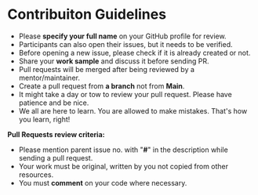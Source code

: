 # Contribuiton Guidelines

- Please **specify your full name** on your GitHub profile for review.
- Participants can also open their issues, but it needs to be verified.
- Before opening a new issue, please check if it is already created or not.
- Share your **work sample** and discuss it before sending PR.
- Pull requests will be merged after being reviewed by a mentor/maintainer.
- Create a pull request from **a branch** not from **Main**.
- It might take a day or tow to review your pull request. Please have patience and be nice.
- We all are here to learn. You are allowed to make mistakes. That's how you learn, right!

**Pull Requests review criteria:**
- Please mention parent issue no. with "**#**" in the description while sending a pull request.
- Your work must be original, written by you not copied from other resources.
- You must **comment** on your code where necessary.
